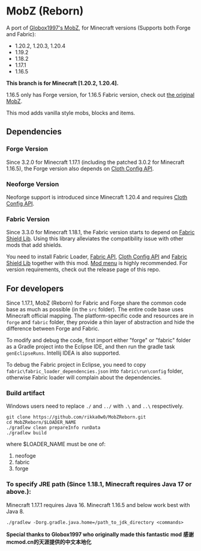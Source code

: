 # MobZ (Reborn)
A port of [Globox1997's MobZ](https://www.curseforge.com/minecraft/mc-mods/mobz), for Minecraft versions (Supports both Forge and Fabric):
* 1.20.2, 1.20.3, 1.20.4
* 1.19.2
* 1.18.2
* 1.17.1
* 1.16.5

__This branch is for Minecraft [1.20.2, 1.20.4].__

1.16.5 only has Forge version, for 1.16.5 Fabric version, check out [the original MobZ](https://github.com/Globox1997/MobZ).

This mod adds vanilla style mobs, blocks and items.

## Dependencies
### Forge Version
Since 3.2.0 for Minecraft 1.17.1 (including the patched 3.0.2 for Minecraft 1.16.5), the Forge version also depends on [Cloth Config API](https://www.curseforge.com/minecraft/mc-mods/cloth-config-forge).

### Neoforge Version
Neoforge support is introduced since Minecraft 1.20.4 and requires [Cloth Config API](https://www.curseforge.com/minecraft/mc-mods/cloth-config).

### Fabric Version
Since 3.3.0 for Minecraft 1.18.1, the Fabric version starts to depend on [Fabric Shield Lib](https://www.curseforge.com/minecraft/mc-mods/fabric-shield-lib). Using this library alleviates the compatibility issue with other mods that add shields.

You need to install Fabric Loader, [Fabric API](https://www.curseforge.com/minecraft/mc-mods/fabric-api),
[Cloth Config API](https://www.curseforge.com/minecraft/mc-mods/cloth-config) and
[Fabric Shield Lib](https://www.curseforge.com/minecraft/mc-mods/fabric-shield-lib) together with this mod.
[Mod menu](https://www.curseforge.com/minecraft/mc-mods/modmenu) is highly recommended.
For version requirements, check out the release page of this repo.

## For developers
Since 1.17.1, MobZ (Reborn) for Fabric and Forge share the common code base as much as possible (in the `src` folder). The entire code base uses Minecraft official mapping. The platform-specific code and resources are in `forge` and `fabric` folder, they provide a thin layer of abstraction and hide the difference between Forge and Fabric.

To modify and debug the code, first import either "forge" or "fabric" folder as a Gradle project into the Eclipse IDE, and then run the gradle task `genEclipseRuns`. Intellij IDEA is also supported.

To debug the Fabric project in Eclipse, you need to copy `fabric\fabric_loader_dependencies.json` into `fabric\run\config` folder, otherwise Fabric loader will complain about the dependencies.

### Build artifact
Windows users need to replace `./` and `../` with `.\` and `..\` respectively.
```
git clone https://github.com/rikka0w0/MobZReborn.git
cd MobZReborn/$LOADER_NAME
./gradlew clean prepareInfo runData
./gradlew build
```
where $LOADER_NAME must be one of:
1. neofoge
2. fabric
3. forge

### To specify JRE path (Since 1.18.1, Minecraft requires Java 17 or above.):
Minecraft 1.17.1 requires Java 16. Minecraft 1.16.5 and below work best with Java 8.
```
./gradlew -Dorg.gradle.java.home=/path_to_jdk_directory <commands>
```

__Special thanks to Globox1997 who originally made this fantastic mod__
__感谢mcmod.cn的天涯提供的中文本地化__
